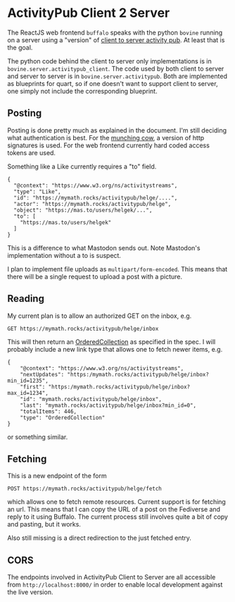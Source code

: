 # ActivityPub Client 2 Server

The ReactJS web frontend `buffalo` speaks with the python `bovine` running on a server using a "version" of [client to server activity pub](https://www.w3.org/TR/activitypub/#client-to-server-interactions). At least that is the goal.

The python code behind the client to server only implementations is in `bovine.server.activitypub_client`. The code used by both client to server and server to server is in `bovine.server.activitypub`. Both are implemented as blueprints for quart, so if one doesn't want to support client to server, one simply not include the corresponding blueprint.

## Posting

Posting is done pretty much as explained in the document. I'm still deciding what authentication is best. For the [munching cow](https://mymath.rocks/munchingcow), a version of http signatures is used. For the web frontend currently hard coded access tokens are used.

Something like a Like currently requires a "to" field.

```
{
  "@context": "https://www.w3.org/ns/activitystreams",
  "type": "Like",
  "id": "https://mymath.rocks/activitypub/helge/....",
  "actor": "https://mymath.rocks/activitypub/helge",
  "object": "https://mas.to/users/helgek/...",
  "to": [
    "https://mas.to/users/helgek"
  ]
}
```

This is a difference to what Mastodon sends out. Note Mastodon's implementation without a to is suspect.

I plan to implement file uploads as `multipart/form-encoded`. This means that there will be a single request to upload a post with a picture.

## Reading

My current plan is to allow an authorized GET on the inbox, e.g.

```
GET https://mymath.rocks/activitypub/helge/inbox
```

This will then return an [OrderedCollection](https://www.w3.org/TR/activitypub/#inbox) as specified in the spec. I will probably include a new link type that allows one to fetch newer items, e.g.

```
{
    "@context": "https://www.w3.org/ns/activitystreams",
    "nextUpdates": "https:/mymath.rocks/activitypub/helge/inbox?min_id=1235",
    "first": "https:/mymath.rocks/activitypub/helge/inbox?max_id=1234",
    "id": "mymath.rocks/activitypub/helge/inbox",
    "last": "mymath.rocks/activitypub/helge/inbox?min_id=0",
    "totalItems": 446,
    "type": "OrderedCollection"
}

```

or something similar.

## Fetching

This is a new endpoint of the form

```
POST https://mymath.rocks/activitypub/helge/fetch
```

which allows one to fetch remote resources. Current support is for fetching an url. This means that I can copy the URL of a post on the Fediverse and reply to it using Buffalo. The current process still involves quite a bit of copy and pasting, but it works.

Also still missing is a direct redirection to the just fetched entry.

## CORS

The endpoints involved in ActivityPub Client to Server are all accessible from `http://localhost:8000/` in order to enable local development against the live version.
